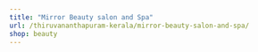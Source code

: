 ```yaml
---
title: "Mirror Beauty salon and Spa"
url: /thiruvananthapuram-kerala/mirror-beauty-salon-and-spa/
shop: beauty
---
```

